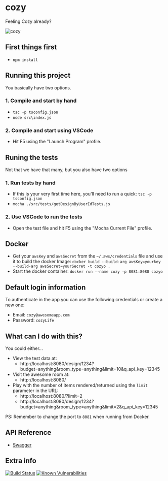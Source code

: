 # cozy 

Feeling Cozy already?

![cozy](https://user-images.githubusercontent.com/1022404/42698804-597d5e7e-8695-11e8-838c-4677013becfa.gif)

## First things first
- `npm install`

## Running this project
You basically have two options.

### 1. Compile and start by hand
 - `tsc -p tsconfig.json`
 - `node src\index.js`

### 2. Compile and start using VSCode
 - Hit F5 using the "Launch Program" profile.

## Runing the tests
Not that we have that many, but you also have two options

### 1. Run tests by hand
 - If this is your very first time here, you'll need to run a quick: `tsc -p tsconfig.json`
 - `mocha ./src/tests/getDesignByUserIdTests.js`

### 2. Use VSCode to run the tests
 - Open the test file and hit F5 using the "Mocha Current File" profile.

## Docker
 - Get your `awsKey` and `awsSecret` from the `~/.aws/credentials` file and use it to build the docker Image: `docker build --build-arg awsKey=yourkey --build-arg awsSecret=yourSecret -t cozyo .`
 - Start the docker container: `docker run --name cozy -p 8081:8080 cozyo`

## Default login information
To authenticate in the app you can use the following credentials or create a new one:
 - Email: `cozy@awesomeapp.com`
 - Password: `cozyLife`

## What can I do with this?
You could either...
 - View the test data at:
    - http://localhost:8080/design/1234?budget=anything&room_type=anything&limit=10&q_api_key=12345
 - Visit the awesome room at: 
    - http://localhost:8080/
 - Play with the number of items rendered/returned using the `limit` parameter in the URL:
    - http://localhost:8080/?limit=2
    - http://localhost:8080/design/1234?budget=anything&room_type=anything&limit=2&q_api_key=12345

PS: Remember to change the port to `8081` when running from Docker.

## API Reference
 - [Swagger](https://app.swaggerhub.com/apis/felipegtx9/procedural-design/0.0.2)

## Extra info
[![Build Status](https://travis-ci.org/felipegtx/cozy.svg?branch=master)](https://travis-ci.org/felipegtx/cozy) [![Known Vulnerabilities](https://snyk.io/test/github/felipegtx/cozy/badge.svg)](https://snyk.io/test/github/felipegtx/cozy) 
